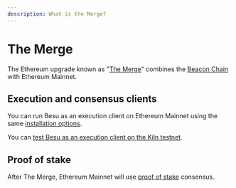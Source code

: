 ```yaml
---
description: What is the Merge?
---
```


# The Merge

The Ethereum upgrade known as "[The Merge](https://ethereum.org/en/upgrades/merge/)" combines the
[Beacon Chain](https://ethereum.org/en/upgrades/beacon-chain/) with Ethereum Mainnet.

## Execution and consensus clients

You can run Besu as an execution client on Ethereum Mainnet using the same
[installation options](../HowTo/Get-Started/Installation-Options).

You can
[test Besu as an execution client on the Kiln testnet](../HowTo/Get-Started/Starting-node.md#run-a-node-on-kiln-testnet).

## Proof of stake

After The Merge, Ethereum Mainnet will use
[proof of stake](https://ethereum.org/en/developers/docs/consensus-mechanisms/pos/) consensus.